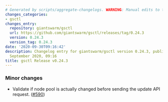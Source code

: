 ```yaml
---
# Generated by scripts/aggregate-changelogs. WARNING: Manual edits to this files will be overwritten.
changes_categories:
- gsctl
changes_entry:
  repository: giantswarm/gsctl
  url: https://github.com/giantswarm/gsctl/releases/tag/0.24.3
  version: 0.24.3
  version_tag: 0.24.3
date: '2020-09-30T09:16:42'
description: Changelog entry for giantswarm/gsctl version 0.24.3, published on 30
  September 2020, 09:16
title: gsctl Release v0.24.3
---
```


### Minor changes

- Validate if node pool is actually changed before sending the update API request. ([#590](https://github.com/giantswarm/gsctl/pull/590))


